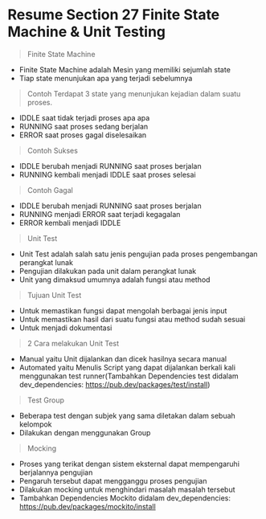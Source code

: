 # Resume Section 27 Finite State Machine & Unit Testing

> Finite State Machine
- Finite State Machine adalah Mesin yang memiliki sejumlah state
- Tiap state menunjukan apa yang terjadi sebelumnya

> Contoh Terdapat 3 state yang menunjukan kejadian dalam suatu proses.
- IDDLE saat tidak terjadi proses apa apa
- RUNNING saat proses sedang berjalan
- ERROR saat proses gagal diselesaikan

> Contoh Sukses
- IDDLE berubah menjadi RUNNING saat proses berjalan
- RUNNING kembali menjadi IDDLE saat proses selesai

> Contoh Gagal
- IDDLE berubah menjadi RUNNING saat proses berjalan
- RUNNING menjadi ERROR saat terjadi kegagalan
- ERROR kembali menjadi IDDLE

> Unit Test
- Unit Test adalah salah satu jenis pengujian pada proses pengembangan perangkat lunak
- Pengujian dilakukan pada unit dalam perangkat lunak
- Unit yang dimaksud umumnya adalah fungsi atau method 

> Tujuan Unit Test
- Untuk memastikan fungsi dapat mengolah berbagai jenis input
- Untuk memastikan hasil dari suatu fungsi atau method sudah sesuai
- Untuk menjadi dokumentasi

> 2 Cara melakukan Unit Test
- Manual yaitu Unit dijalankan dan dicek hasilnya secara manual
- Automated yaitu Menulis Script yang dapat dijalankan berkali kali menggunakan test runner(Tambahkan Dependencies test didalam dev_dependencies: https://pub.dev/packages/test/install)

> Test Group
- Beberapa test dengan subjek yang sama diletakan dalam sebuah kelompok
- Dilakukan dengan menggunakan Group

> Mocking
- Proses yang terikat dengan sistem eksternal dapat mempengaruhi berjalannya pengujian
- Pengaruh tersebut dapat mengganggu proses pengujian
- Dilakukan mocking untuk menghindari masalah masalah tersebut
- Tambahkan Dependencies Mockito didalam dev_dependencies: https://pub.dev/packages/mockito/install